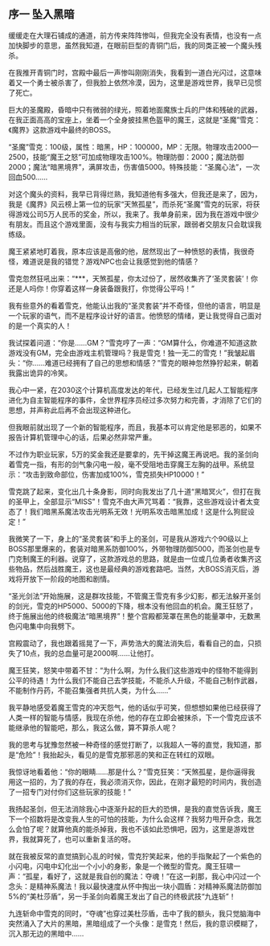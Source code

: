 ## 序一 坠入黑暗


缓缓走在大理石铺成的通道，前方传来阵阵惨叫，但我完全没有表情，也没有一点加快脚步的意思，虽然我知道，在眼前巨型的青铜门后，我的同类正被一个魔头残杀。

在我推开青铜门时，宫殿中最后一声惨叫刚刚消失，我看到一道白光闪过，这意味着又一个勇士被杀害了，但我脸上依然冷漠，因为，这里是游戏世界，我早已见惯了死亡。

巨大的圣魔殿，昏暗中只有微弱的绿光，照着地面魔族士兵的尸体和残破的武器，在我正面高高的宝座上，坐着一个全身披挂黑色盔甲的魔王，这就是“圣魔”雪克：《魔界》这款游戏中最终的BOSS。

“圣魔”雪克：100级，属性：暗黑，HP：100000，MP：无限。物理攻击2000—2500，技能“魔王之怒”可加成物理攻击100%。物理防御：2000；魔法防御2000；魔法“暗黑境界”，满屏攻击，伤害值5000。特殊技能：“圣魔心法”，一次回血500……

对这个魔头的资料，我早已背得烂熟，我知道他有多强大，但我还是来了，因为，我是《魔界》风云榜上第一位的玩家“天煞孤星”，而杀死“圣魔”雪克的玩家，将获得游戏公司5万人民币的奖金，所以，我来了。我单身前来，因为我在游戏中很少有朋友。而且这个游戏里面，没有与我实力相当的玩家，跟弱者交朋友只会耽误我练级。

魔王紧紧地盯着我，原本应该是高傲的他，居然现出了一种愤怒的表情，我很奇怪，难道说是我的错觉？游戏NPC也会让我感觉到他的情感？

雪克忽然狂吼出来：“***，天煞孤星，你太过份了，居然收集齐了‘圣灵套装’！你还是人吗你！你穿着这样一身装备跟我打，你觉得公平吗！”

我有些意外的看着雪克，他能认出我的“圣灵套装”并不奇怪，但他的语言，明显是一个玩家的语气，而不是程序设计好的语言。他愤怒的情绪，更让我觉得自己面对的是一个真实的人！

我试探着问道：“你是……GM？”雪克哼了一声：“GM算什么，你难道不知道这款游戏没有GM，完全由游戏主机管理吗？我是雪克！独一无二的雪克！”我皱起眉头：“你……难道已经拥有了自己的思想和情感？”雪克的眼神忽然狰狞起来，朝着我露出诡异的冷笑。

我心中一紧，在2030这个计算机高度发达的年代，已经发生过几起人工智能程序进化为自主智能程序的事件，全世界程序员经过多次努力和完善，才消除了它们的思想，并声称此后再不会出现这种进化。

但我眼前就出现了一个新的智能程序，而且，我基本可以肯定他是邪恶的，如果不报告计算机管理中心的话，后果必然非常严重。

不过作为职业玩家，5万的奖金我还是要拿的，先干掉这魔王再说吧。我的圣剑向着雪克一指，有形的剑气象闪电一般，毫不受阻地击穿魔王左胸的战甲。系统显示：“攻击到致命部位，伤害加成100%，雪克损失HP10000！”

雪克跳了起来，变化出几十条身影，同时向我发出了几十道“黑暗冥火”，但打在我的圣甲上，全部显示“MISS”！雪克不由大声咒骂着：“我靠，这些游戏设计者太变态了！我们暗黑系魔法攻击光明系无效！光明系攻击暗黑加成！这是什么狗屁设定！”

我微笑了一下，身上的“圣灵套装”和手上的圣剑，可是我从游戏六个90级以上BOSS那里爆来的，套装对暗黑系防御100%，外带物理防御5000，而圣剑也是专门克制魔王的利器。说穿了，这款游戏总的思路，就是由一位或几位勇者收集齐这些物品，然后战胜魔王，这也是最经典的游戏套路吧。当然，大BOSS消灭后，游戏将开放下一阶段的地图和剧情。

“圣光剑法”开始施展，这是群攻技能，不管魔王雪克有多少幻影，都无法躲开圣剑的剑光，雪克的HP5000、5000的下降，根本没有他回血的机会。魔王狂怒了，终于施展出他的终极魔法“暗黑境界”！整个宫殿都笼罩在黑色的能量罩中，无数黑色闪电集中向我劈下。

宫殿震动了，我也跟着摇晃了一下，声势浩大的魔法消失后，看看自己的血，只损失了10点，我的总血量可是2000啊……让他打。

魔王狂笑，怒笑中带着不甘：“为什么啊，为什么我们这些游戏中的怪物不能得到公平的待遇！为什么我们不能自己去学技能，不能杀人升级，不能自己制作武器，不能制作丹药，不能召集强者共抗人类，为什么……”

我平静地感受着魔王雪克的冲天怨气，他的话似乎可笑，但想想如果他已经获得了人类一样的智能与情感，我现在杀他，他的存在立即会被抹杀，下一个雪克应该不能继承他的智能吧，那么，我这么做，算不算杀人呢？

我的思考与犹豫忽然被一种奇怪的感觉打断了，以我超人一等的直觉，我知道，那是“危险”！我抬起头，看见的是雪克那邪恶的笑和正在转红的双眼。

我惊讶地看着他：“你的眼睛……那是什么？”雪克狂笑：“天煞孤星，是你逼得我用这一招的，为了我的存在，我必须消灭你，因此，在刚才最短的时间内，我创造了一招专门对付你们这些玩家的技能！”

我扬起圣剑，但无法消除我心中逐渐升起的巨大的恐惧，是我的直觉告诉我，魔王下一个招数将是改变我人生的可怕的技能，为什么会这样？我努力甩开杂念，我怎么会怕了呢？就算他真的能杀掉我，我也不该如此恐惧吧，因为，这里是游戏世界，我就算死了，也可以重新复活的呀。

就在我被反常的直觉搞到心乱的时候，雪克狞笑起来，他的手指聚起了一个紫色的小闪电，闪电中幻化出一个小小的身影，象是一个微型的雪克。魔王狂啸一声：“孤星，看好了，这就是我自创的魔法：夺魂！”在这一刹那，我心中闪过一个念头：是精神系魔法！我以最快速度从怀中掏出一块小圆盾：对精神系魔法防御加5%的“美杜莎盾”，另一手圣剑向着魔王发出了自己的终极武技“九连斩”！

九连斩命中雪克的同时，“夺魂”也穿过美杜莎盾，击中了我的额头，我只觉脑海中突然涌入了大片的黑暗，黑暗组成了一个头像：是雪克！然后，我的意识模糊了，沉入那无边的黑暗中……





